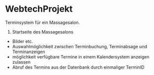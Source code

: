 # WebtechProjekt

Terminsystem für ein Massagesalon.

1. Startseite des Massagesalons
  - Bilder etc.
  - Auswahlmöglichkeit zwischen Terminbuchung, Terminabsage und Terminanzeigen
  - möglichkeit verfügbare Termine in einem Kalendersystem anzeigen zulassen
  - Abruf des Termins aus der Datenbank durch einmaliger TerminID
    
    
